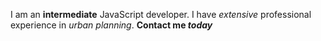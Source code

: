 I am an **intermediate** JavaScript developer. I have _extensive_ professional experience in *urban planning*. **Contact me _today_**
